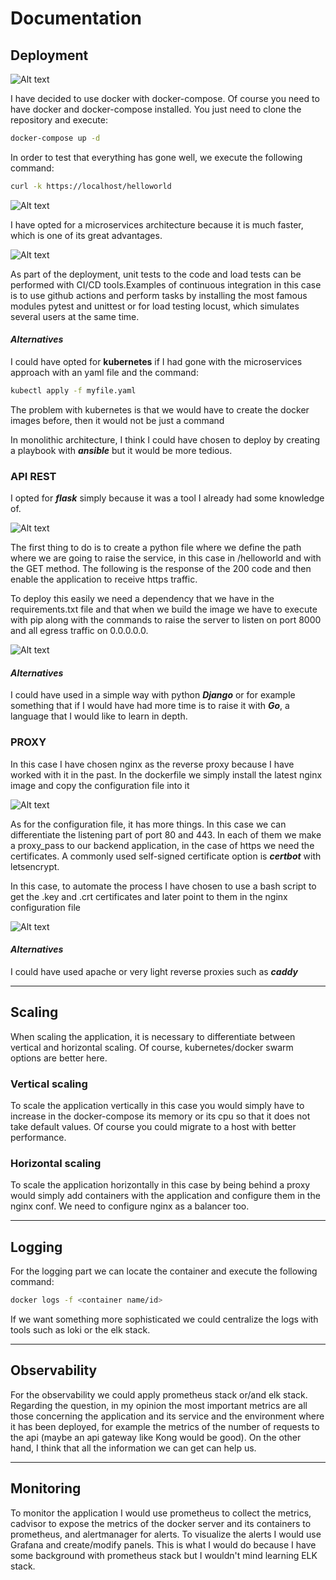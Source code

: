 # Documentation
## Deployment

![Alt text](/images/6.png?raw=true "File distribution")

I have decided to use docker with docker-compose. Of course you need to have docker and docker-compose installed. You just need to clone the repository and execute:
```sh
docker-compose up -d
```

In order to test that everything has gone well, we execute the following command:
```sh
curl -k https://localhost/helloworld
```
![Alt text](/images/7.png?raw=true "Poc curl command")


I have opted for a microservices architecture because it is much faster, which is one of its great advantages.

![Alt text](/images/1.png?raw=true "Deploy command")

As part of the deployment, unit tests to the code and load tests can be performed with CI/CD tools.Examples of continuous integration in this case is to use github actions and perform tasks by installing the most famous modules pytest and unittest or for load testing locust, which simulates several users at the same time.



#### ***Alternatives***
I could have opted for **kubernetes** if I had gone with the microservices approach with an yaml file and the command:
```sh
kubectl apply -f myfile.yaml
```
The problem with kubernetes is that we would have to create the docker images before, then it would not be just a command

In monolithic architecture, I think I could have chosen to deploy by creating a playbook with ***ansible*** but it would be more tedious.



### API REST

I opted for ***flask*** simply because it was a tool I already had some knowledge of.

![Alt text](/images/2.png?raw=true "Flask code")

The first thing to do is to create a python file where we define the path where we are going to raise the service, in this case in /helloworld and with the GET method. The following is the response of the 200 code and then enable the application to receive https traffic.

To deploy this easily we need a dependency that we have in the requirements.txt file and that when we build the image we have to execute with pip along with the commands to raise the server to listen on port 8000 and all egress traffic on 0.0.0.0.0.

![Alt text](/images/3.png?raw=true "Flask Dockerfile")

#### ***Alternatives***

I could have used in a simple way with python ***Django*** or for example something that if I would have had more time is to raise it with ***Go***, a language that I would like to learn in depth.



### PROXY

In this case I have chosen nginx as the reverse proxy because I have worked with it in the past.
In the dockerfile we simply install the latest nginx image and copy the configuration file into it

![Alt text](/images/4.png?raw=true "Nginx Dockerfile")

As for the configuration file, it has more things. In this case we can differentiate the listening part of port 80 and 443. In each of them we make a proxy_pass to our backend application, in the case of https we need the certificates. A commonly used self-signed certificate option is ***certbot*** with letsencrypt.

In this case, to automate the process I have chosen to use a bash script to get the .key and .crt certificates and later point to them in the nginx configuration file

![Alt text](/images/5.png?raw=true "Nginx conf file")

#### ***Alternatives***

I could have used apache or very light reverse proxies such as ***caddy***

-------

## Scaling

When scaling the application, it is necessary to differentiate between vertical and horizontal scaling. Of course, kubernetes/docker swarm options are better here.

### Vertical scaling

To scale the application vertically in this case you would simply have to increase in the docker-compose its memory or its cpu so that it does not take default values. Of course you could migrate to a host with better performance.

### Horizontal scaling

To scale the application horizontally in this case by being behind a proxy would simply add containers with the application and configure them in the nginx conf. We need to configure nginx as a balancer too.

----

## Logging

For the logging part we can locate the container and execute the following command:

```sh
docker logs -f <container name/id>
```

If we want something more sophisticated we could centralize the logs with tools such as loki or the elk stack.

----

## Observability

For the observability we could apply prometheus stack or/and elk stack. Regarding the question, in my opinion the most important metrics are all those concerning the application and its service and the environment where it has been deployed, for example the metrics of the number of requests to the api (maybe an api gateway like Kong would be good). On the other hand, I think that all the information we can get can help us.

----

## Monitoring

To monitor the application I would use prometheus to collect the metrics, cadvisor to expose the metrics of the docker server and its containers to prometheus, and alertmanager for alerts. To visualize the alerts I would use Grafana and create/modify panels. This is what I would do because I have some background with prometheus stack but I wouldn't mind learning ELK stack.